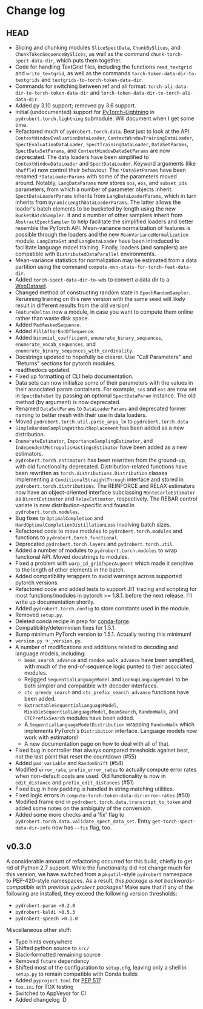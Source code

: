 # Change log

## HEAD

- Slicing and chunking modules `SliceSpectData`, `ChunkBySlices`, and
  `ChunkTokenSequenceBySlices`, as well as the command
  `chunk-torch-spect-data-dir`, which puts them together.
- Code for handling TextGrid files, including the functions `read_textgrid` and
  `write_textgrid`, as well as the commands `torch-token-data-dir-to-textgrids`
  and `textgrids-to-torch-token-data-dir`.
- Commands for switching between ref and ali format:
  `torch-ali-data-dir-to-torch-token-data-dir` and
  `torch-token-data-dir-to-torch-ali-data-dir`.
- Added py 3.10 support; removed py 3.6 support.
- Initial (undocumented) support for
  [PyTorch-Lightning](https://www.pytorchlightning.ai/) in
  `pydrobert.torch.lightning` submodule. Will document when I get some time.
- Refactored much of `pydrobert.torch.data`. Best just to look at the API.
  `ContextWindowEvaluationDataLoader`, `ContextWindowTrainingDataLoader`,
  `SpectEvaluationDataLoader`, `SpectTrainingDataLoader`, `DataSetParams`,
  `SpectDataSetParams`, and `ContextWindowDataSetParams` are now deprecated.
  The data loaders have been simplified to `ContextWindowDataLoader` and
  `SpectDataLoader`. Keyword arguments (like `shuffle`) now control their
  behaviour. The `*DataSetParams` have been renamed `*DataLoaderParams` with
  some of the parameters moved around. Notably, `LangDataParams` now stores
  `sos`, `eos`, and `subset_ids` parameters, from which a number of parameter
  objects inherit. `SpectDataLoaderParams` inherits from
  `LangDataLoaderParams`, which in turn inherits from
  `DynamicLengthDataLoaderParams`. The latter allows the loader's batch
  elements to be bucketed by length using the new `BucketBatchSampler`. It and
  a number of other samplers inherit from `AbstractEpochSampler` to help
  facilitate the simplified loaders and better resemble the PyTorch API.
  Mean-variance normalization of features is possible through the loaders and
  the new `MeanVarianceNormalization` module. `LangDataSet` and
  `LangDataLoader` have been introduced to facilitate language mdoel training.
  Finally, loaders (and samplers) are compatible with `DistributedDataParallel`
  environments.
- Mean-variance statistics for normalization may be estimated from a data
  partition using the command `compute-mvn-stats-for-torch-feat-data-dir`.
- Added `torch-spect-data-dir-to-wds` to convert a data dir to a
  [WebDataset](https://github.com/webdataset/webdataset).
- Changed method of constructing random state in `EpochRandomSampler`.
  Rerunning training on this new version with the same seed will likely result
  in different results from the old version!
- `FeatureDeltas` now a module, in case you want to compute them online rather
  than waste disk space.
- Added `PadMaskedSequence`.
- Added  `FillAfterEndOfSequence`.
- Added `binomial_coefficient`, `enumerate_binary_sequences`,
  `enumerate_vocab_sequences`, and
  `enumerate_binary_sequences_with_cardinality`.
- Docstrings updated to hopefully be clearer. Use "Call Parameters" and
  "Returns" sections for pytorch modules.
- readthedocs updated.
- Fixed up formatting of CLI help documentation.
- Data sets can now initialize some of their parameters with the values in
  their associated param containers. For example, `sos` and `eos` are now
  set in `SpectDataSet` by passing an optional `SpectDataParam` instance. The
  old method (by argument) is now deprecated.
- Renamed `DataSetParams` to `DataLoaderParams` and deprecated former naming
  to better mesh with their use in data loaders.
- Moved `pydrobert.torch.util.parse_arpa_lm` to `pydrobert.torch.data`
- `SimpleRandomSamplingWithoutReplacement` has been added as a new
  distribution.
- `EnumerateEstimator`, `ImportanceSamplingEstimator`, and
  `IndependentMetropolisHastingsEstimator` have been added as a new estimators.
- `pydrobert.torch.estimators` has been rewritten from the ground-up, with old
  functionality deprecated. Distribution-related functions have been rewritten
  as `torch.distributions.Distribution` classes implementing a
  `ConditionalStraightThrough` interface and stored in
  `pydrobert.torch.distributions`. The REINFORCE and RELAX estimators now have
  an object-oriented interface subclassing `MonteCarloEstimator` as
  `DirectEstimator` and `RelaxEstimator`, respectively.  The REBAR control
  variate is now distribution-specific and found in `pydrobert.torch.modules`.
- Bug fixes to `OptimalCompletion` and `HardOptimalCompletionDistillationLoss`
  involving batch sizes.
- Refactored code to move modules to `pydrobert.torch.modules` and functions
  to `pydrobert.torch.functional`.
- Deprecated `pydrobert.torch.layers` and `pydrobert.torch.util`.
- Added a number of modules to `pydrobert.torch.modules` to wrap functional
  API. Moved docstrings to modules.
- Fixed a problem with `warp_1d_grid`/`SpecAugment` which made it sensitive
  to the length of other elements in the batch.
- Added compatibility wrappers to avoid warnings across supported pytorch
  versions.
- Refactored code and added tests to support JIT tracing and scripting for most
  functions/modules in pytorch >= 1.8.1.
  before the next release. I'll write up documentation shortly.
- Added `pydrobert.torch.config` to store constants used in the module.
- Removed `setup.py`.
- Deleted conda recipe in prep for [conda-forge](https://conda-forge.org/).
- Compatibility/determinism fixes for 1.5.1.
- Bump minimum PyTorch version to 1.5.1. Actually testing this minimum!
- `version.py` -> `_version.py`.
- A number of modifications and additions related to decoding and language
  models, including:
  - `beam_search_advance` and `random_walk_advance` have been simplified, with
    much of the end-of-sequence logic punted to their associated modules.
  - Rejigged `SequentialLanguageModel` and `LookupLanguageModel` to be both
    simpler and compatible with decoder interfaces.
  - `ctc_greedy_search` and `ctc_prefix_search_advance` functions have been
    added.
  - `ExtractableSequentialLanguageModel`, `MixableSequentialLanguageModel`,
    `BeamSearch`, `RandomWalk`, and `CTCPrefixSearch` modules have been added.
  - A `SequentialLanguageModelDistribution` wrapping `RandomWalk` which
    implements PyTorch's `Distribution` interface. Language models now work
    with estimators!
  - A new documentation page on how to deal with all of that.
- Fixed bug in controller that always compared thresholds against best, not the
  last point that reset the countdown (#55)
- Added `pad_variable` and `RandomShift` (#54)
- Modified `error_rate`, `prefix_error_rates` to actually compute error rates
  when non-default costs are used. Old functionality is now in `edit_distance`
  and `prefix_edit_distances` (#51)
- Fixed bug in how padding is handled in string matching utilities.
- Fixed logic errors in `compute-torch-token-data-dir-error-rates` (#50)
- Modified frame end in `pydrobert.torch.data.transcript_to_token` and added
  some notes on the ambiguity of the conversion.
- Added some more checks and a 'fix' flag to
  `pydrobert.torch.data.validate_spect_data_set`. Entry
  `get-torch-spect-data-dir-info` now has `--fix` flag, too.

## v0.3.0

A considerable amount of refactoring occurred for this build, chiefly to get
rid of Python 2.7 support. While the functionality did not change much for this
version, we have switched from a `pkgutil`-style `pydrobert` namespace to
PEP-420-style namespaces. As a result, *this package is not
backwards-compatible with previous `pydrobert` packages!* Make sure that if any
of the following are installed, they exceed the following version thresholds:

- `pydrobert-param >0.2.0`
- `pydrobert-kaldi >0.5.3`
- `pydrobert-speech >0.1.0`

Miscellaneous other stuff:

- Type hints everywhere
- Shifted python source to `src/`
- Black-formatted remaining source
- Removed `future` dependency
- Shifted most of the configuration to `setup.cfg`, leaving only a shell
  in `setup.py` to remain compatible with Conda builds
- Added `pyproject.toml` for [PEP
  517](https://www.python.org/dev/peps/pep-0517/).
- `tox.ini` for TOX testing
- Switched to AppVeyor for CI
- Added changelog :D
